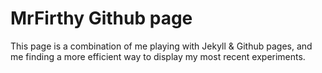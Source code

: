 MrFirthy Github page
====================  

This page is a combination of me playing with Jekyll & Github pages, and me finding a more efficient way to display my most recent experiments.


